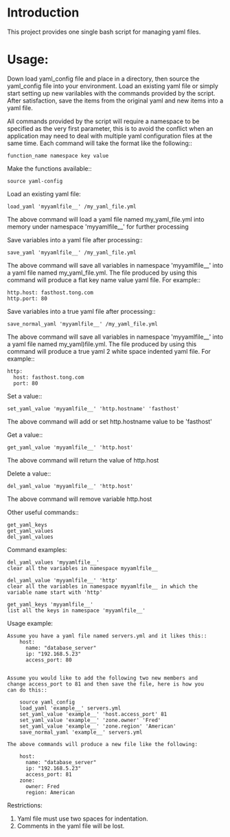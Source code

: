 Introduction
============
This project provides one single bash script for managing yaml
files.

Usage:
======
Down load yaml_config file and place in a directory, then source the yaml_config
file into your environment. Load an existing yaml file or simply start setting up
new varilables with the commands provided by the script.  After satisfaction, save
the items from the original yaml and new items into a yaml file.

All commands provided by the script will require a namespace to be specified
as the very first parameter, this is to avoid the conflict when an application
may need to deal with multiple yaml configuration files at the same time.
Each command will take the format like the following::

    function_name namespace key value

Make the functions available::

    source yaml-config

Load an existing yaml file:

    load_yaml 'myyamlfile__' /my_yaml_file.yml

The above command will load a yaml file named my_yaml_file.yml into memory
under namespace 'myyamlfile__' for further processing

Save variables into a yaml file after processing::

    save_yaml 'myyamlfile__' /my_yaml_file.yml

The above command will save all variables in namespace 'myyamlfile__' into
a yaml file named my_yaml_file.yml. The file produced by using this command
will produce a flat key name value yaml file. For example::

    http.host: fasthost.tong.com
    http.port: 80

Save variables into a true yaml file after processing::

    save_normal_yaml 'myyamlfile__' /my_yaml_file.yml

The above command will save all variables in namespace 'myyamlfile__' into
a yaml file named my_yaml)file.yml. The file produced by using this command
will produce a true yaml 2 white space indented yaml file. For example::

    http:
      host: fasthost.tong.com
      port: 80

Set a value::

    set_yaml_value 'myyamlfile__' 'http.hostname' 'fasthost'

The above command will add or set http.hostname value to be 'fasthost'

Get a value::

    get_yaml_value 'myyamlfile__' 'http.host'

The above command will return the value of http.host

Delete a value::

    del_yaml_value 'myyamlfile__' 'http.host'

The above command will remove variable http.host

Other useful commands::

    get_yaml_keys
    get_yaml_values
    del_yaml_values

Command examples:

    del_yaml_values 'myyamlfile__'
    clear all the variables in namespace myyamlfile__

    del_yaml_value 'myyamlfile__' 'http'
    clear all the variables in namespace myyamlfile__ in which the
    variable name start with 'http'

    get_yaml_keys 'myyamlfile__'
    list all the keys in namespace 'myyamlfile__'

Usage example:

    Assume you have a yaml file named servers.yml and it likes this::
        host:
          name: "database_server"
          ip: "192.168.5.23"
          access_port: 80
          
    
    Assume you would like to add the following two new members and
    change access_port to 81 and then save the file, here is how you
    can do this::
    
        source yaml_config
        load_yaml 'example__' servers.yml
        set_yaml_value 'example__' 'host.access_port' 81
        set_yaml_value 'example__' 'zone.owner' 'Fred'
        set_yaml_value 'example__' 'zone.region' 'American'
        save_normal_yaml 'example__' servers.yml
        
    The above commands will produce a new file like the following:
    
        host:
          name: "database_server"
          ip: "192.168.5.23"
          access_port: 81
        zone:
          owner: Fred
          region: American
    

Restrictions:
1. Yaml file must use two spaces for indentation.
2. Comments in the yaml file will be lost.
